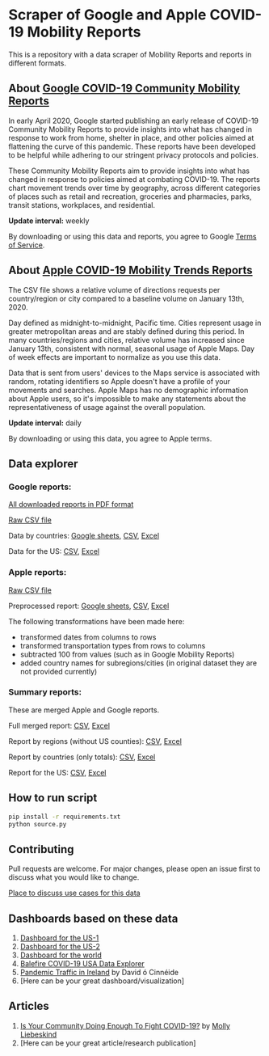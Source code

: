 # Scraper of Google and Apple COVID-19 Mobility Reports
This is a repository with a data scraper of Mobility Reports and reports in different formats.

## About [Google COVID-19 Community Mobility Reports](https://www.google.com/covid19/mobility/)
In early April 2020, Google started publishing an early release of COVID-19 Community Mobility Reports to provide insights into what has changed in response to work from home, shelter in place, and other policies aimed at flattening the curve of this pandemic. These reports have been developed to be helpful while adhering to our stringent privacy protocols and policies. 

These Community Mobility Reports aim to provide insights into what has changed in response to policies aimed at combating COVID-19. The reports chart movement trends over time by geography, across different categories of places such as retail and recreation, groceries and pharmacies, parks, transit stations, workplaces, and residential.

**Update interval:** weekly

By downloading or using this data and reports, you agree to Google [Terms of Service](https://policies.google.com/terms).

## About [Apple COVID-19 Mobility Trends Reports](https://www.apple.com/covid19/mobility)
The CSV file shows a relative volume of directions requests per country/region or city compared to a baseline volume on January 13th, 2020.

Day defined as midnight-to-midnight, Pacific time. Cities represent usage in greater metropolitan areas and are stably defined during this period. In many countries/regions and cities, relative volume has increased since January 13th, consistent with normal, seasonal usage of Apple Maps. Day of week effects are important to normalize as you use this data.

Data that is sent from users' devices to the Maps service is associated with random, rotating identifiers so Apple doesn't have a profile of your movements and searches. Apple Maps has no demographic information about Apple users, so it's impossible to make any statements about the representativeness of usage against the overall population.

**Update interval:** daily

By downloading or using this data, you agree to Apple terms.

## Data explorer
### Google reports:

[All downloaded reports in PDF format](google_reports/pdf_reports)

[Raw CSV file](google_reports/Global_Mobility_Report.csv)

Data by countries: [Google sheets](https://docs.google.com/spreadsheets/d/1fuV8AKwSjIh9Pswb_XTC0UFaoFPMBbz9YHAZ8TScAQc/edit#gid=1171841841), [CSV](google_reports/mobility_report_countries.csv), [Excel](google_reports/mobility_report_countries.xlsx)

Data for the US: [CSV](google_reports/mobility_report_US.csv), [Excel](google_reports/mobility_report_US.csv)

### Apple reports:

[Raw CSV file](apple_reports/applemobilitytrends.csv)

Preprocessed report: [Google sheets](https://docs.google.com/spreadsheets/d/1KmTczsuu4G6Wki9EigjH-EH3xupirBG0ZKOK2qNAHJU/edit?usp=sharing), [CSV](apple_reports/apple_mobility_report.csv), [Excel](apple_reports/apple_mobility_report.xlsx)

The following transformations have been made here:

* transformed dates from columns to rows
* transformed transportation types from rows to columns
* subtracted 100 from values (such as in Google Mobility Reports)
* added country names for subregions/cities (in original dataset they are not provided currently)

### Summary reports:

These are merged Apple and Google reports.

Full merged report: [CSV](summary_reports/summary_report.csv), [Excel](summary_reports/summary_report.xlsx)

Report by regions (without US counties): [CSV](summary_reports/summary_report_regions.csv), [Excel](summary_reports/summary_report_regions.xlsx)

Report by countries (only totals): [CSV](summary_reports/summary_report_countries.csv), [Excel](summary_reports/summary_report_countries.xlsx)

Report for the US: [CSV](summary_reports/summary_report_US.csv), [Excel](summary_reports/summary_report_US.csv)

## How to run script
```bash
pip install -r requirements.txt
python source.py
```

## Contributing
Pull requests are welcome. For major changes, please open an issue first to discuss what you would like to change. 

[Place to discuss use cases for this data](https://github.com/ActiveConclusion/COVID19_mobility/issues/4)

## Dashboards based on these data
1. [Dashboard for the US-1](https://public.tableau.com/profile/karl3594#!/vizhome/State-by-StateCOVID-19MobilityChanges/ChangesbyState)
2. [Dashboard for the US-2](https://public.tableau.com/profile/sky.quintin#!/vizhome/Mobilitydata/CommunityMobility)
3. [Dashboard for the world](https://public.tableau.com/profile/ryansoares#!/vizhome/COVID-19CommunityMobility/Dashboard1)
4. [Balefire COVID-19 USA Data Explorer](http://balefire.info/)
5. [Pandemic Traffic in Ireland](https://public.tableau.com/profile/docinsight#!/vizhome/COVIDtrafficinIrelandrepoint/MobilityDashboard) by David ó Cinnéide
6. [Here can be your great dashboard/visualization]

## Articles
1. [Is Your Community Doing Enough To Fight COVID-19?](https://towardsdatascience.com/is-your-community-doing-enough-to-fight-covid-19-aa745b424eb1) by [Molly Liebeskind](https://towardsdatascience.com/@molly.liebeskind)
2. [Here can be your great article/research publication]
